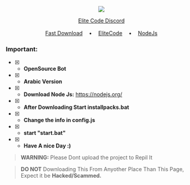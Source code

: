 <p align="center">
<img src="https://img.shields.io/github/languages/top/amx711/EliteFiveMStatusBot?color=eddd02&label-style=flat-square" </a>
</p>

<p align="center">
<a href="https://discord.gg/sPuxqM8J3j">Elite Code Discord</a>

</p>
<p align="center">
<a href="https://github.com/amx711/EliteFiveMStatusBot/archive/refs/heads/main.zip">Fast Download</a> ㅤ•ㅤ
<a href="https://discord.gg/sPuxqM8J3j">EliteCode</a> ㅤ•ㅤ
<a href="https://nodejs.org/">NodeJs</a>
</p>


### Important:
- [x] - **OpenSource Bot**

- [x] - **Arabic Version**
- [x] - **Download Node Js:** https://nodejs.org/

- [x] - **After Downloading Start installpacks.bat**
- [x] - **Change the info in config.js**
- [x] - **start "start.bat"**
- [x] - **Have A nice Day :)**

> **WARNING:** Please Dont upload the project to Repil It

> **DO NOT** Downloading This From Anyother Place Than This Page, Expect it be **Hacked/Scammed.**
